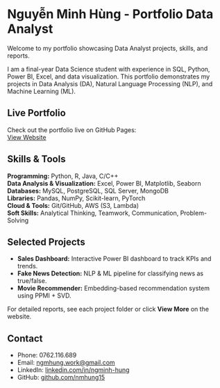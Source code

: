 # Nguyễn Minh Hùng - Portfolio Data Analyst
Welcome to my portfolio showcasing Data Analyst projects, skills, and reports.

I am a final-year Data Science student with experience in SQL, Python, Power BI, Excel, and data visualization. 
This portfolio demonstrates my projects in Data Analysis (DA), Natural Language Processing (NLP), and Machine Learning (ML).

## Live Portfolio
Check out the portfolio live on GitHub Pages:  
[View Website](https://nmhung15.github.io/portfolio-DA/)

## Skills & Tools

**Programming:** Python, R, Java, C/C++  
**Data Analysis & Visualization:** Excel, Power BI, Matplotlib, Seaborn  
**Databases:** MySQL, PostgreSQL, SQL Server, MongoDB  
**Libraries:** Pandas, NumPy, Scikit-learn, PyTorch  
**Cloud & Tools:** Git/GitHub, AWS (S3, Lambda)  
**Soft Skills:** Analytical Thinking, Teamwork, Communication, Problem-Solving


## Selected Projects

- **Sales Dashboard:** Interactive Power BI dashboard to track KPIs and trends.  
- **Fake News Detection:** NLP & ML pipeline for classifying news as true/false.  
- **Movie Recommender:** Embedding-based recommendation system using PPMI + SVD.  

For detailed reports, see each project folder or click **View More** on the website.


## Contact
- Phone: 0762.116.689
- Email: ngmhung.work@gmail.com
- LinkedIn: [linkedin.com/in/ngminh-hung](https://linkedin.com/in/ngminh-hung)  
- GitHub: [github.com/nmhung15](https://github.com/nmhung15)

